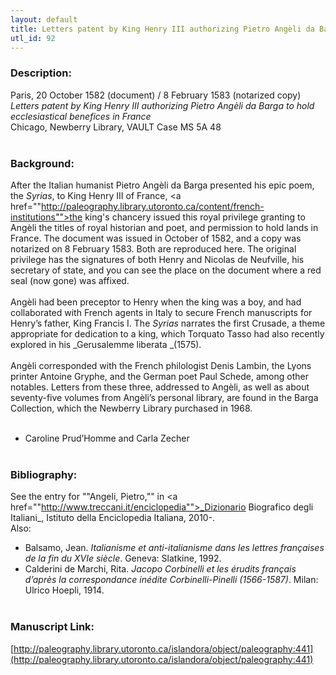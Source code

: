 ```yaml
---
layout: default
title: Letters patent by King Henry III authorizing Pietro Angèli da Barga to hold ecclesiastical benefices in France
utl_id: 92
---
```


### Description:

Paris, 20 October 1582 (document) / 8 February 1583 (notarized copy)<br>
_Letters patent by King Henry III authorizing Pietro Angèli da Barga to hold ecclesiastical benefices in France_<br>
Chicago, Newberry Library, VAULT Case MS 5A 48<br>
 <br>


### Background:

After the Italian humanist Pietro Angèli da Barga presented his epic poem, the _Syrias_, to King Henry III of France, <a href=""http://paleography.library.utoronto.ca/content/french-institutions"">the king's chancery</a> issued this royal privilege granting to Angèli the titles of royal historian and poet, and permission to hold lands in France. The document was issued in October of 1582, and a copy was notarized on 8 February 1583. Both are reproduced here. The original privilege has the signatures of both Henry and Nicolas de Neufville, his secretary of state, and you can see the place on the document where a red seal (now gone) was affixed.<br><br>
Angèli had been preceptor to Henry when the king was a boy, and had collaborated with French agents in Italy to secure French manuscripts for Henry’s father, King Francis I. The _Syrias_ narrates the first Crusade, a theme appropriate for dedication to a king, which Torquato Tasso had also recently explored in his _Gerusalemme liberata _(1575).<br><br>
Angèli corresponded with the French philologist Denis Lambin, the Lyons printer Antoine Gryphe, and the German poet Paul Schede, among other notables. Letters from these three, addressed to Angèli, as well as about seventy-five volumes from Angèli’s personal library, are found in the Barga Collection, which the Newberry Library purchased in 1968.<br><br>
- Caroline Prud’Homme and Carla Zecher<br>
 <br>


### Bibliography:

See the entry for ""Angeli, Pietro,"" in <a href=""http://www.treccani.it/enciclopedia"">_Dizionario Biografico degli Italiani_</a>, Istituto della Enciclopedia Italiana, 2010-.<br>
Also:<br>
- Balsamo, Jean. _Italianisme et anti-italianisme dans les lettres françaises de la fin du XVIe siècle_. Geneva: Slatkine, 1992.<br>
- Calderini de Marchi, Rita. _Jacopo Corbinelli et les érudits français d’après la correspondance inédite Corbinelli-Pinelli (1566-1587)_. Milan: Ulrico Hoepli, 1914.<br>
 <br>


### Manuscript Link:

[http://paleography.library.utoronto.ca/islandora/object/paleography:441](http://paleography.library.utoronto.ca/islandora/object/paleography:441)